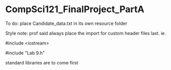 # CompSci121_FinalProject_PartA

To do: 
place Candidate_data.txt in its own resource folder 

Style note: prof said always place the import for custom header files last. ie.

#include \<iostream\>

#include "Lab 9.h"

standard libraries are to come first
